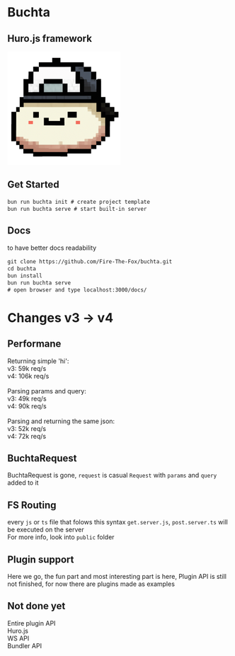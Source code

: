# Buchta
## Huro.js framework

<img src="buchta.png" alt="Buchta Logo" width="256"/>

## Get Started

```
bun run buchta init # create project template
bun run buchta serve # start built-in server
```

## Docs
to have better docs readability
```
git clone https://github.com/Fire-The-Fox/buchta.git
cd buchta
bun install
bun run buchta serve
# open browser and type localhost:3000/docs/
```

# Changes v3 -> v4

## Performane

Returning simple 'hi': <br>
v3: 59k req/s<br>
v4: 106k req/s<br>
<br>
Parsing params and query: <br>
v3: 49k req/s<br>
v4: 90k req/s<br>
<br>
Parsing and returning the same json: <br>
v3: 52k req/s<br>
v4: 72k req/s<br>

## BuchtaRequest
BuchtaRequest is gone, `request` is casual `Request` with `params` and `query` added to it

## FS Routing
every `js` or `ts` file that folows this syntax `get.server.js`, `post.server.ts` will be executed on the server <br>
For more info, look into `public` folder

## Plugin support
Here we go, the fun part and most interesting part is here, Plugin API is still not finished, for now there are plugins made as examples

## Not done yet

Entire plugin API <br>
Huro.js <br>
WS API <br>
Bundler API <br>